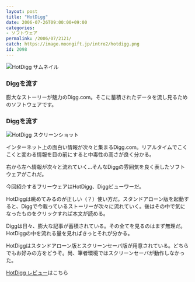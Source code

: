 ```yaml
---
layout: post
title: "HotDigg"
date: 2006-07-26T09:00:00+09:00
categories:
- ソフトウェア
permalink: /2006/07/2121/
catch: https://image.moongift.jp/intro2/hotdigg.png
id: 2098
---
```

 ![HotDigg サムネイル](https://image.moongift.jp/intro2/hotdigg.t.png "HotDigg サムネイル")
  

### Diggを流す
  
膨大なストーリーが魅力のDigg.com。そこに蓄積されたデータを流し見るためのソフトウェアです。  
<!--more-->  

### Diggを流す
  

![HotDigg スクリーンショット](https://image.moongift.jp/intro2/hotdigg.png "HotDigg スクリーンショット")

  

インターネット上の面白い情報が次々と集まるDigg.com。リアルタイムでこくこくと変わる情報を目の前にすると中毒性の高さが良く分かる。

  

右から左へ情報が次々と流れていく…そんなDiggの雰囲気を良く表したソフトウェアがこれだ。

  

今回紹介するフリーウェアはHotDigg、Diggビューワーだ。

  

HotDiggは眺めてみるのが正しい（？）使い方だ。スタンドアローン版を起動すると、Diggで今載っているストーリーが次々に流れていく。後はその中で気になったものをクリックすれば本文が読める。

  

Diggは日々、膨大な記事が蓄積されている。その全てを見るのはまず無理だ。HotDiggの中を流れる量を見ればきっとそれが分かる。

  

HotDiggはスタンドアローン版とスクリーンセーバ版が用意されている。どちらでもお好みの方をどうぞ。尚、筆者環境ではスクリーンセーバが動作しなかった。

  

[HotDigg レビュー](http://oss.moongift.jp/review/i-2122.html)はこちら

